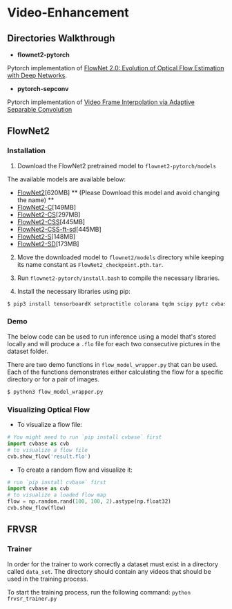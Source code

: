 # Video-Enhancement

## Directories Walkthrough
* **flownet2-pytorch**

 Pytorch implementation of [FlowNet 2.0: Evolution of Optical Flow Estimation with Deep Networks](https://arxiv.org/abs/1612.01925).

* **pytorch-sepconv**

 Pytorch implementation of [Video Frame Interpolation via Adaptive Separable Convolution](https://arxiv.org/abs/1708.01692)

## FlowNet2
### Installation

1. Download the FlowNet2 pretrained model to `flownet2-pytorch/models`

 The available models are available below:
 * [FlowNet2](https://drive.google.com/file/d/1hF8vS6YeHkx3j2pfCeQqqZGwA_PJq_Da/view?usp=sharing)[620MB] ** (Please Download this model and avoid changing the name) **
 * [FlowNet2-C](https://drive.google.com/file/d/1BFT6b7KgKJC8rA59RmOVAXRM_S7aSfKE/view?usp=sharing)[149MB]
 * [FlowNet2-CS](https://drive.google.com/file/d/1iBJ1_o7PloaINpa8m7u_7TsLCX0Dt_jS/view?usp=sharing)[297MB]
 * [FlowNet2-CSS](https://drive.google.com/file/d/157zuzVf4YMN6ABAQgZc8rRmR5cgWzSu8/view?usp=sharing)[445MB]
 * [FlowNet2-CSS-ft-sd](https://drive.google.com/file/d/1R5xafCIzJCXc8ia4TGfC65irmTNiMg6u/view?usp=sharing)[445MB]
 * [FlowNet2-S](https://drive.google.com/file/d/1V61dZjFomwlynwlYklJHC-TLfdFom3Lg/view?usp=sharing)[148MB]
 * [FlowNet2-SD](https://drive.google.com/file/d/1QW03eyYG_vD-dT-Mx4wopYvtPu_msTKn/view?usp=sharing)[173MB]


 2. Move the downloaded model to `flownet2/models` directory while keeping its name constant as `FlowNet2_checkpoint.pth.tar`.

 3. Run `flownet2-pytorch/install.bash` to compile the necessary libraries.

 4. Install the necessary libraries using pip:
  ```bash
  $ pip3 install tensorboardX setproctitle colorama tqdm scipy pytz cvbase opencv-python
  ```

### Demo

The below code can be used to run inference using a model that's stored locally and will produce a `.flo` file for each two consecutive pictures in the dataset folder.

There are two demo functions in `flow_model_wrapper.py` that can be used.
Each of the functions demonstrates either calculating the flow for a specific directory or for a pair of images.
```bash
$ python3 flow_model_wrapper.py
```

### Visualizing Optical Flow
* To visualize a flow file:
```python
# You might need to run `pip install cvbase` first
import cvbase as cvb
# to visualize a flow file
cvb.show_flow('result.flo')
```

* To create a random flow and visualize it:
```python
# run `pip install cvbase` first
import cvbase as cvb
# to visualize a loaded flow map
flow = np.random.rand(100, 100, 2).astype(np.float32)
cvb.show_flow(flow)
```

## FRVSR

### Trainer
In order for the trainer to work correctly a dataset must exist in a directory called `data_set`. The directory should contain any videos that should be used in the training process.

To start the training process, run the following command:
`python frvsr_trainer.py`
